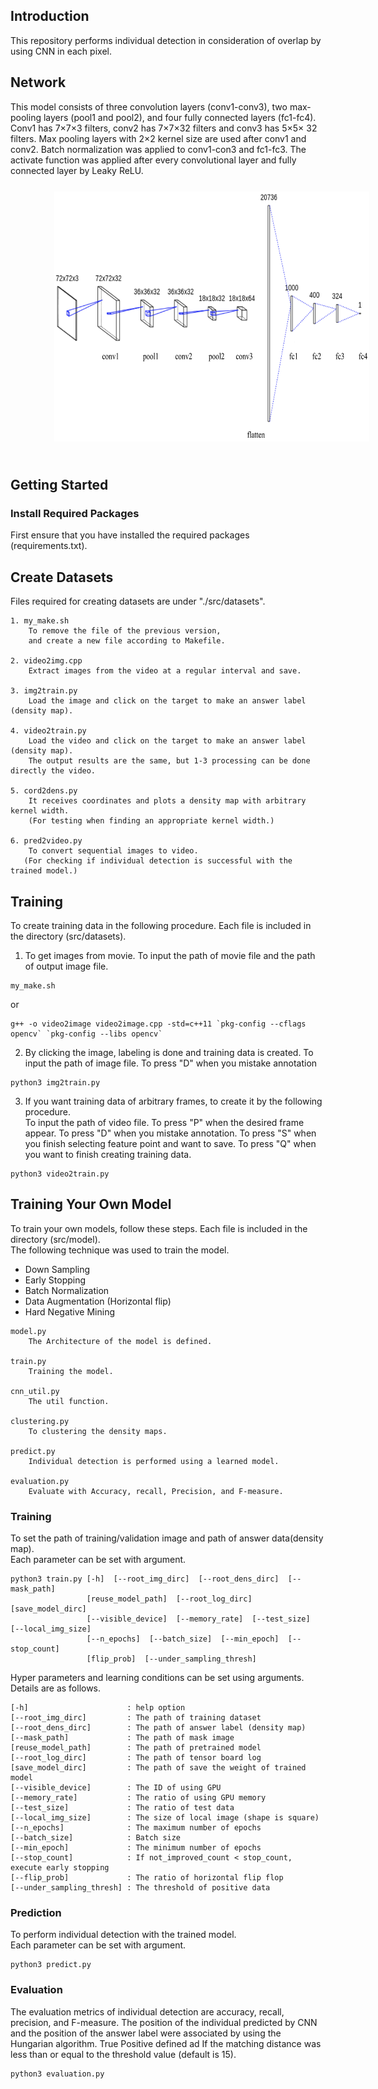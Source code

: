 ## Introduction
This repository performs individual detection in consideration of overlap by using CNN in each pixel.


## Network
This model consists of three convolution layers (conv1-conv3), two max-pooling layers (pool1 and pool2), and four fully connected layers (fc1-fc4). Conv1 has 7×7×3 filters, conv2 has 7×7×32 filters and conv3 has 5×5× 32 filters. Max pooling layers with 2×2 kernel size are used after conv1 and conv2. Batch normalization was applied to conv1-con3 and fc1-fc3. The activate function was applied after every convolutional layer and fully connected layer by Leaky ReLU.
<img src="./image/demo/model.png" alt="model" height= 400 vspace="25" hspace="70">

## Getting Started
### Install Required Packages
First ensure that you have installed the required packages (requirements.txt).  

## Create Datasets
Files required for creating datasets are under "./src/datasets".

```
1. my_make.sh
    To remove the file of the previous version, 
    and create a new file according to Makefile.

2. video2img.cpp
    Extract images from the video at a regular interval and save.

3. img2train.py
    Load the image and click on the target to make an answer label (density map).

4. video2train.py
    Load the video and click on the target to make an answer label (density map).  
    The output results are the same, but 1-3 processing can be done directly the video.

5. cord2dens.py
    It receives coordinates and plots a density map with arbitrary kernel width.  
    (For testing when finding an appropriate kernel width.)

6. pred2video.py
    To convert sequential images to video.
   (For checking if individual detection is successful with the trained model.) 
```

## Training
To create training data in the following procedure. Each file is included in the directory (src/datasets).
1. To get images from movie. To input the path of movie file and the path of output image file.
```
my_make.sh
```
or
```
g++ -o video2image video2image.cpp -std=c++11 `pkg-config --cflags opencv` `pkg-config --libs opencv`
```

2. By clicking the image, labeling is done and training data is created. To input the path of image file. To press "D" when you mistake annotation
```
python3 img2train.py
```

3. If you want training data of arbitrary frames, to create it by the following procedure.  
To input the path of video file. To press "P" when the desired frame appear. To press "D" when you mistake annotation. To press "S" when you finish selecting feature point and want to save. To press "Q" when you want to finish creating training data.
```
python3 video2train.py
```


## Training Your Own Model
To train your own models, follow these steps. Each file is included in the directory (src/model).  
The following technique was used to train the model.
- Down Sampling
- Early Stopping
- Batch Normalization
- Data Augmentation (Horizontal flip)
- Hard Negative Mining

```
model.py
    The Architecture of the model is defined.

train.py
    Training the model.

cnn_util.py
    The util function.

clustering.py
    To clustering the density maps.

predict.py
    Individual detection is performed using a learned model. 
    
evaluation.py
    Evaluate with Accuracy, recall, Precision, and F-measure.
```

### Training
To set the path of training/validation image and path of answer data(density map).  
Each parameter can be set with argument.
```
python3 train.py [-h]  [--root_img_dirc]  [--root_dens_dirc]  [--mask_path]
                 [reuse_model_path]  [--root_log_dirc]  [save_model_dirc]
                 [--visible_device]  [--memory_rate]  [--test_size]  [--local_img_size]
                 [--n_epochs]  [--batch_size]  [--min_epoch]  [--stop_count]
                 [flip_prob]  [--under_sampling_thresh]
```

Hyper parameters and learning conditions can be set using arguments. Details are as follows.

```
[-h]                      : help option
[--root_img_dirc]         : The path of training dataset
[--root_dens_dirc]        : The path of answer label (density map)
[--mask_path]             : The path of mask image
[reuse_model_path]        : The path of pretrained model
[--root_log_dirc]         : The path of tensor board log
[save_model_dirc]         : The path of save the weight of trained model
[--visible_device]        : The ID of using GPU
[--memory_rate]           : The ratio of using GPU memory
[--test_size]             : The ratio of test data
[--local_img_size]        : The size of local image (shape is square)
[--n_epochs]              : The maximum number of epochs
[--batch_size]            : Batch size
[--min_epoch]             : The minimum number of epochs
[--stop_count]            : If not_improved_count < stop_count, execute early stopping
[--flip_prob]             : The ratio of horizontal flip flop 
[--under_sampling_thresh] : The threshold of positive data
```

### Prediction
To perform individual detection with the trained model.  
Each parameter can be set with argument.
```
python3 predict.py
```


### Evaluation
The evaluation metrics of individual detection are accuracy, recall, precision, and F-measure. The position of the individual predicted by CNN and the position of the answer label were associated by using the Hungarian algorithm. True Positive defined ad If the matching distance was less than or equal to the threshold value (default is 15).

```
python3 evaluation.py
```
